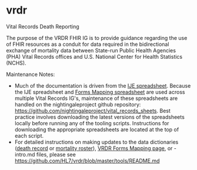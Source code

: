 # vrdr
Vital Records Death Reporting

The purpose of the VRDR FHIR IG is to provide guidance regarding the use of FHIR resources as a conduit for data required in the bidirectional exchange of mortality data between State-run Public Health Agencies (PHA) Vital Records offices and U.S. National Center for Health Statistics (NCHS).

Maintenance Notes:
 - Much of the documentation is driven from the [IJE spreadsheet](https://build.fhir.org/ig/HL7/vrdr/IJE_File_Layouts_Version_2021_FHIR-2023-02-22-All-Combined.csv).  Because the IJE spreadsheet and [Forms Mapping spreadsheet](https://github.com/nightingaleproject/vital_records_sheets/blob/master/Forms_Mapping.csv) are used across multiple Vital Records IG's, maintenance of these spreadsheets are handled on the nightingaleproject github repository: https://github.com/nightingaleproject/vital_records_sheets. Best practice involves downloading the latest versions of the spreadsheets locally before running any of the tooling scripts. Instructions for downloading the appropriate spreadsheets are located at the top of each script. 
 - For detailed instructions on making updates to the data dictionaries ([death record](https://build.fhir.org/ig/HL7/vrdr/DeathRecordDataDictionary.html) or [mortality roster](https://build.fhir.org/ig/HL7/vrdr/MortalityRosterDataDictionary.html)), [VRDR Forms Mapping page](https://build.fhir.org/ig/HL7/vrdr/vrdr_forms_mapping.html), or <profile>-intro.md files, please see https://github.com/HL7/vrdr/blob/master/tools/README.md 

